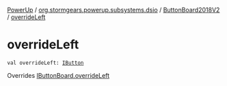 [PowerUp](../../index.md) / [org.stormgears.powerup.subsystems.dsio](../index.md) / [ButtonBoard2018V2](index.md) / [overrideLeft](./override-left.md)

# overrideLeft

`val overrideLeft: `[`IButton`](../../org.stormgears.utils.dsio/-i-button/index.md)

Overrides [IButtonBoard.overrideLeft](../-i-button-board/override-left.md)

